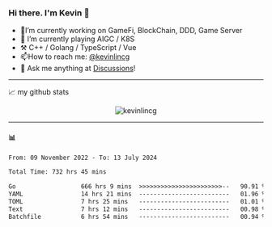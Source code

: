 ### Hi there. I'm Kevin 👋

- 🔭I’m currently working on GameFi, BlockChain, DDD, Game Server
- 🌱 I’m currently playing AIGC / K8S
-   :hammer_and_pick: C++ / Golang / TypeScript / Vue
- 📫How to reach me: [@kevinlincg](https://twitter.com/kevinlincg) 
-   :thought_balloon: Ask me anything at [Discussions](https://github.com/kevinlincg/kevinlincg/issues/new)!

---

📈 my github stats

<p align="center"> <img src="https://github-readme-stats-ouuan.vercel.app/api?username=kevinlincg&theme=dark&show_icons=true&count_private=true" alt="kevinlincg" />

---

#### :bar_chart: 

<!--START_SECTION:waka-->

```txt
From: 09 November 2022 - To: 13 July 2024

Total Time: 732 hrs 45 mins

Go                  666 hrs 9 mins  >>>>>>>>>>>>>>>>>>>>>>>--   90.91 %
YAML                14 hrs 21 mins  -------------------------   01.96 %
TOML                7 hrs 25 mins   -------------------------   01.01 %
Text                7 hrs 12 mins   -------------------------   00.98 %
Batchfile           6 hrs 54 mins   -------------------------   00.94 %
```

<!--END_SECTION:waka-->
